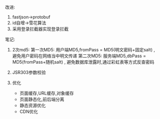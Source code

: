改进:
1. fastjson->protobuf
2. id自增->雪花算法
3. 采用登录拦截器实现登录拦截

笔记:
1. 2次md5: 
第一次MD5: 用户端MD5,fromPass = MD5(明文密码+固定salt) , 避免用户密码在网络当中明文传递
第二次MD5: 服务端MD5,dbPass = MD5(fromPass+随机salt) , 避免数据库泄露时,通过彩虹表等方式反查密码

2. JSR303参数校验

3. 优化
    - 页面缓存,URL缓存,对象缓存
    - 页面静态化,前后端分离
    - 静态资源优化
    - CDN优化